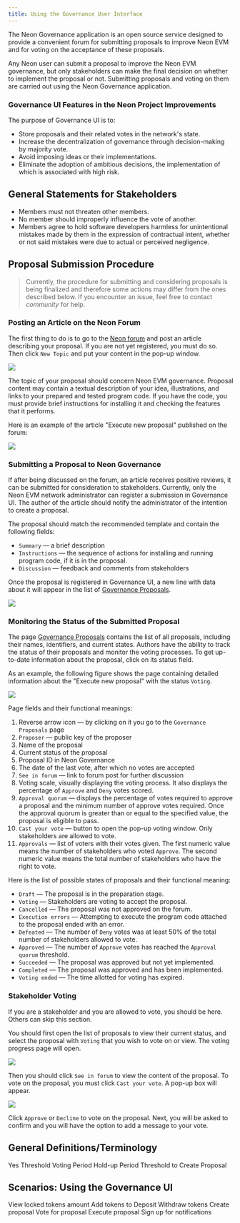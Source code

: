 ```yaml
---
title: Using the Governance User Interface
---
```


The Neon Governance application is an open source service designed to provide a convenient forum for submitting proposals to improve Neon EVM and for voting on the acceptance of these proposals.

Any Neon user can submit a proposal to improve the Neon EVM governance, but only stakeholders can make the final decision on whether to implement the proposal or not. Submitting proposals and voting on them are carried out using the Neon Governance application.

### Governance UI Features in the Neon Project Improvements

The purpose of Governance UI is to:
  * Store proposals and their related votes in the network's state.
  * Increase the decentralization of governance through decision-making by majority vote.
  * Avoid imposing ideas or their implementations.
  * Eliminate the adoption of ambitious decisions, the implementation of which is associated with high risk.

## General Statements for Stakeholders

  * Members must not threaten other members.
  * No member should improperly influence the vote of another.
  * Members agree to hold software developers harmless for unintentional mistakes made by them in the expression of contractual intent, whether or not said mistakes were due to actual or perceived negligence.

## Proposal Submission Procedure

> Currently, the procedure for submitting and considering proposals is being finalized and therefore some actions may differ from the ones described below. If you encounter an issue, feel free to contact *community* for help.

### Posting an Article on the Neon Forum
The first thing to do is to go to the [Neon forum](https://forum.neon-labs.org) and post an article describing your proposal. If you are not yet registered, you must do so. Then click `New Topic` and put your content in the pop-up window.

<div class='neon-img-box-600' style={{textAlign: 'center'}}>

![](./img/govern-ui-1.png)

</div>

The topic of your proposal should concern Neon EVM governance. Proposal content may contain a textual description of your idea, illustrations, and links to your prepared and tested program code. If you have the code, you must provide brief instructions for installing it and checking the features that it performs.

Here is an example of the article "Execute new proposal" published on the forum:

<div class='neon-img-box-600' style={{textAlign: 'center'}}>

![](./img/govern-ui-2.png)

</div>

### Submitting a Proposal to Neon Governance

If after being discussed on the forum, an article receives positive reviews, it can be submitted for consideration to stakeholders. Currently, only the Neon EVM network administrator can register a submission in Governance UI. The author of the article should notify the administrator of the intention to create a proposal.

The proposal should match the recommended template and contain the following fields:
  * `Summary` — a brief description
  * `Instructions` — the sequence of actions for installing and running program code, if it is in the proposal.
  * `Discussion` — feedback and comments from stakeholders

Once the proposal is registered in Governance UI, a new line with data about it will appear in the list of [Governance Proposals](https://governance.neon-labs.org).

<div class='neon-img-width-600' style={{textAlign: 'center'}}>

![](./img/govern-ui-3.png)

</div>

### Monitoring the Status of the Submitted Proposal
The page [Governance Proposals](https://governance.neon-labs.org) contains the list of all proposals, including their names, identifiers, and current states. Authors have the ability to track the status of their proposals and monitor the voting processes. To get up-to-date information about the proposal, click on its status field.

As an example, the following figure shows the page containing detailed information about the "Execute new proposal" with the status `Voting`.

<div class='neon-img-width-600' style={{textAlign: 'center'}}>

![](./img/govern-ui-4.png)

</div>

Page fields and their functional meanings:

  1. Reverse arrow icon — by clicking on it you go to the `Governance Proposals` page
  2. `Proposer` — public key of the proposer
  3. Name of the proposal
  4. Current status of the proposal
  5. Proposal ID in Neon Governance
  6. The date of the last vote, after which no votes are accepted
  7. `See in forum` — link to forum post for further discussion
  8. Voting scale, visually displaying the voting process. It also displays the percentage of `Approve` and `Deny` votes scored.
  9. `Approval quorum` — displays the percentage of votes required to approve a proposal and the minimum number of approve votes required. Once the approval quorum is greater than or equal to the specified value, the proposal is eligible to pass.
  10. `Cast your vote` — button to open the pop-up voting window. Only stakeholders are allowed to vote.
  11. `Approvals` — list of voters with their votes given. The first numeric value means the number of stakeholders who voted `Approve`. The second numeric value means the total number of stakeholders who have the right to vote.

Here is the list of possible states of proposals and their functional meaning:
  * `Draft` — The proposal is in the preparation stage.
  * `Voting` — Stakeholders are voting to accept the proposal.
  * `Cancelled` — The proposal was not approved on the forum.
  * `Execution errors` — Attempting to execute the program code attached to the proposal ended with an error.
  * `Defeated` — The number of `Deny` votes was at least 50% of the total number of stakeholders allowed to vote.
  * `Approved` — The number of `Approve` votes has reached the `Approval quorum` threshold.
  * `Succeeded` — The proposal was approved but not yet implemented.
  * `Completed` — The proposal was approved and has been implemented.
  * `Voting ended` — The time allotted for voting has expired.

### Stakeholder Voting
If you are a stakeholder and you are allowed to vote, you should be here. Others can skip this section.

You should first open the list of proposals to view their current status, and select the proposal with `Voting` that you wish to vote on or view. The voting progress page will open.

<div class='neon-img-width-600' style={{textAlign: 'center'}}>

![](./img/govern-ui-5.png)

</div>

Then you should click `See in forum` to view the content of the proposal. To vote on the proposal, you must click `Cast your vote`. A pop-up box will appear.

<div class='neon-img-width-600' style={{textAlign: 'center'}}>

![](./img/govern-ui-6.png)

</div>

 Click `Approve` or `Decline` to vote on the proposal. Next, you will be asked to confirm and you will have the option to add a message to your vote.

## General Definitions/Terminology

Yes Threshold
Voting Period
Hold-up Period
Threshold to Create Proposal

## Scenarios: Using the Governance UI

View locked tokens amount
Add tokens to Deposit
Withdraw tokens
Create proposal
Vote for proposal
Execute proposal
Sign up for notifications
